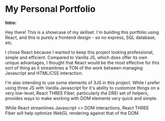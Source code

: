 # My Personal Portfolio


**Intro:**

Hey there! This is a showcase of my skillset. I'm building this portfolio using React, and this is purely a frontend design - so no express, SQL database, etc.

I chose React because I wanted to keep this project looking professional, simple and efficient. Compared to Vanilla JS, which does offer its own unique advantages, I thought that React would be the most effective for this sort of thing as it streamlines a TON of the work between managing Javascript and HTML/CSS interaction. 

I'm also intending to use some elements of 3JS in this project. While I prefer using three JS with Vanilla Javascript for it's ability to customize things on a very low-level, React THREE Fiber, particularly the DREI set of helpers, provides ways to make working with DOM elements very quick and simple. 

While React streamlines Javascript <> DOM interactions, React THREE Fiber will help optimize WebGL rendering against that of the DOM. 


